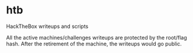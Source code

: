 # htb
HackTheBox writeups and scripts

All the active machines/challenges writeups are protected by the root/flag hash.
After the retirement of the machine, the writeups would go public.
